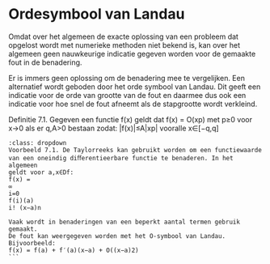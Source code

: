 # Ordesymbool van Landau

Omdat over het algemeen de exacte oplossing van een probleem dat opgelost
wordt met numerieke methoden niet bekend is, kan over het algemeen geen
nauwkeurige indicatie gegeven worden voor de gemaakte fout in de benadering.

Er is immers geen oplossing om de benadering mee te vergelijken. Een
alternatief wordt geboden door het orde symbool van Landau. Dit geeft
een indicatie voor de orde van grootte van de fout en daarmee dus ook een
indicatie voor hoe snel de fout afneemt als de stapgrootte wordt verkleind.

Definitie 7.1. Gegeven een functie f(x) geldt dat f(x) = O(xp) met p≥0
voor x→0 als er q,A>0 bestaan zodat:
|f(x)|≤A|xp| vooralle x∈[−q,q]

````{prf:example}
:class: dropdown
Voorbeeld 7.1. De Taylorreeks kan gebruikt worden om een functiewaarde
van een oneindig diﬀerentieerbare functie te benaderen. In het algemeen
geldt voor a,x∈Df:
f(x) =
∞
i=0
f(i)(a)
i! (x−a)n

Vaak wordt in benaderingen van een beperkt aantal termen gebruik gemaakt.
De fout kan weergegeven worden met het O-symbool van Landau. Bijvoorbeeld:
f(x) = f(a) + f′(a)(x−a) + O((x−a)2)
```
